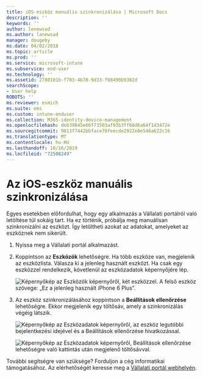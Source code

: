 ```yaml
---
title: iOS-eszköz manuális szinkronizálása | Microsoft Docs
description: ''
keywords: ''
author: lenewsad
ms.author: lanewsad
manager: dougeby
ms.date: 04/02/2018
ms.topic: article
ms.prod: ''
ms.service: microsoft-intune
ms.subservice: end-user
ms.technology: ''
ms.assetid: 2780101b-f703-4b78-9d33-f68490b9382d
searchScope:
- User help
ROBOTS: ''
ms.reviewer: esmich
ms.suite: ems
ms.custom: intune-enduser
ms.collection: M365-identity-device-management
ms.openlocfilehash: deb39845e66f73503af93b3ff68d6a64f1d3472e
ms.sourcegitcommit: 9013f7442bbface78feecde2922e8e546a622c16
ms.translationtype: MT
ms.contentlocale: hu-HU
ms.lasthandoff: 10/16/2019
ms.locfileid: "72508249"
---
```

# <a name="sync-your-ios-device-manually"></a>Az iOS-eszköz manuális szinkronizálása

Egyes esetekben előfordulhat, hogy egy alkalmazás a Vállalati portálról való letöltése túl sokáig tart. Ha ez történik, próbálja meg manuálisan szinkronizálni az eszközt. Így letöltheti azokat az adatokat, amelyeket az eszköznek nem sikerült.

1. Nyissa meg a Vállalati portál alkalmazást.

2. Koppintson az **Eszközök** lehetőségre. Ha több eszköze van, megjelenik az eszközlista. Válasza ki a jelenleg használt eszközt. Ha csak egy eszközzel rendelkezik, követlenül az eszközadatok képernyőjére lép.

    ![Képernyőkép az Eszközök képernyőről, két eszközzel. A felső eszköz szövege: „Ez a jelenleg használt iPhone 6 Plus”.](/intune-user-help/media/ios_sync_1_CP_after_1804.png)

3. Az eszköz szinkronizálásához koppintson a **Beállítások ellenőrzése** lehetőségre. Ekkor megjelenik egy töltősáv, amely a szinkronizálás végéig látszik.

    ![Képernyőkép az Eszközadatok képernyőről, az eszköz legutóbbi bejelentkezési idejével és a Beállítások ellenőrzése hivatkozással.](/intune-user-help/media/ios_sync_2_CP_after_1804.png)  

   ![Képernyőkép az Eszközadatok képernyőről, Beállítások ellenőrzése lehetőségre való kattintás után megjelenő töltősávval.](/intune-user-help/media/ios_sync_3_CP-after_1804.png)

További segítségre van szüksége? Forduljon a cég informatikai támogatásához. Az elérhetőségét keresse meg a [Vállalati portál webhelyén](https://go.microsoft.com/fwlink/?linkid=2010980).

